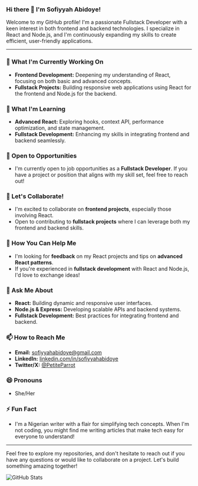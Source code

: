 ### Hi there 👋 I'm Sofiyyah Abidoye!

Welcome to my GitHub profile! I'm a passionate Fullstack Developer with a keen interest in both frontend and backend technologies. I specialize in React and Node.js, and I'm continuously expanding my skills to create efficient, user-friendly applications.

---

### 🔭 What I'm Currently Working On
- **Frontend Development:** Deepening my understanding of React, focusing on both basic and advanced concepts.
- **Fullstack Projects:** Building responsive web applications using React for the frontend and Node.js for the backend.

### 🌱 What I'm Learning
- **Advanced React:** Exploring hooks, context API, performance optimization, and state management.
- **Fullstack Development:** Enhancing my skills in integrating frontend and backend seamlessly.

### 💼 Open to Opportunities
- I'm currently open to job opportunities as a **Fullstack Developer**. If you have a project or position that aligns with my skill set, feel free to reach out!

### 👯 Let's Collaborate!
- I'm excited to collaborate on **frontend projects**, especially those involving React.
- Open to contributing to **fullstack projects** where I can leverage both my frontend and backend skills.

### 🤔 How You Can Help Me
- I'm looking for **feedback** on my React projects and tips on **advanced React patterns**.
- If you're experienced in **fullstack development** with React and Node.js, I'd love to exchange ideas!

### 💬 Ask Me About
- **React:** Building dynamic and responsive user interfaces.
- **Node.js & Express:** Developing scalable APIs and backend systems.
- **Fullstack Development:** Best practices for integrating frontend and backend.

### 📫 How to Reach Me
- **Email:** [sofiyyahabidoye@gmail.com](mailto:sofiyyahabidoye@gmail.com)
- **LinkedIn:** [linkedin.com/in/sofiyyahabidoye](https://www.linkedin.com/in/sofiyyahabidoye)
- **Twitter/X:** [@PetiteParrot](https://twitter.com/PetiteParrot)

### 😄 Pronouns
- She/Her

### ⚡ Fun Fact
- I'm a Nigerian writer with a flair for simplifying tech concepts. When I'm not coding, you might find me writing articles that make tech easy for everyone to understand!

---

Feel free to explore my repositories, and don't hesitate to reach out if you have any questions or would like to collaborate on a project. Let's build something amazing together!

![GitHub Stats](https://github-readme-stats.vercel.app/api?username=Sorphy&show_icons=true&theme=radical)
